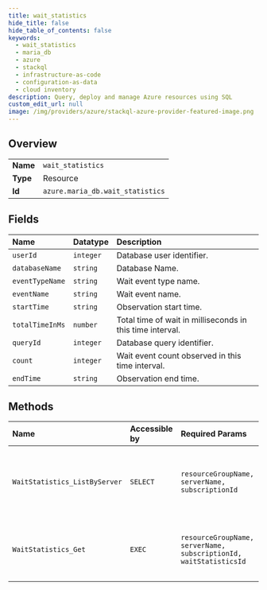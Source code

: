 ```yaml
---
title: wait_statistics
hide_title: false
hide_table_of_contents: false
keywords:
  - wait_statistics
  - maria_db
  - azure    
  - stackql
  - infrastructure-as-code
  - configuration-as-data
  - cloud inventory
description: Query, deploy and manage Azure resources using SQL
custom_edit_url: null
image: /img/providers/azure/stackql-azure-provider-featured-image.png
---
```

  
    

## Overview
<table><tbody>
<tr><td><b>Name</b></td><td><code>wait_statistics</code></td></tr>
<tr><td><b>Type</b></td><td>Resource</td></tr>
<tr><td><b>Id</b></td><td><code>azure.maria_db.wait_statistics</code></td></tr>
</tbody></table>

## Fields
| Name | Datatype | Description |
|:-----|:---------|:------------|
| `userId` | `integer` | Database user identifier. |
| `databaseName` | `string` | Database Name. |
| `eventTypeName` | `string` | Wait event type name. |
| `eventName` | `string` | Wait event name. |
| `startTime` | `string` | Observation start time. |
| `totalTimeInMs` | `number` | Total time of wait in milliseconds in this time interval. |
| `queryId` | `integer` | Database query identifier. |
| `count` | `integer` | Wait event count observed in this time interval. |
| `endTime` | `string` | Observation end time. |
## Methods
| Name | Accessible by | Required Params | Description |
|:-----|:--------------|:----------------|:------------|
| `WaitStatistics_ListByServer` | `SELECT` | `resourceGroupName, serverName, subscriptionId` | Retrieve wait statistics for specified aggregation window. |
| `WaitStatistics_Get` | `EXEC` | `resourceGroupName, serverName, subscriptionId, waitStatisticsId` | Retrieve wait statistics for specified identifier. |
